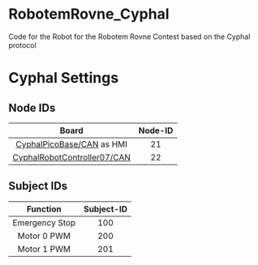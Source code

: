 # RobotemRovne_Cyphal
Code for the Robot for the Robotem Rovne Contest based on the Cyphal protocol

# Cyphal Settings

## Node IDs

| **Board**                                                                                    | **Node-ID** |
|:--------------------------------------------------------------------------------------------:|:-----------:|
| [CyphalPicoBase/CAN](https://github.com/generationmake/CyphalPicoBase-CAN) as HMI            | 21          |
| [CyphalRobotController07/CAN](https://github.com/generationmake/CyphalRobotController07-CAN) | 22          |

## Subject IDs

| **Function**              | **Subject-ID** |
|:-------------------------:|:--------------:|
| Emergency Stop            | 100            |
| Motor 0 PWM               | 200            |
| Motor 1 PWM               | 201            |

